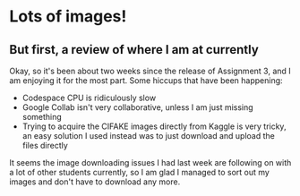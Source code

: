 # Lots of images!

## But first, a review of where I am at currently
Okay, so it's been about two weeks since the release of Assignment 3, and I am enjoying it for the most part.
Some hiccups that have been happening:
- Codespace CPU is ridiculously slow
- Google Collab isn't very collaborative, unless I am just missing something
- Trying to acquire the CIFAKE images directly from Kaggle is very tricky, an easy solution I used instead was to just download and upload the files directly

It seems the image downloading issues I had last week are following on with a lot of other students currently, so I am glad I managed to sort out my images and don't have to download any more.

## 
